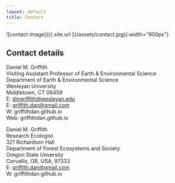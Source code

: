 ```yaml
---
layout: default
title: Contact
---
```


![contact image]({{ site.url }}/assets/contact.jpg){:width="900px"}

## Contact details

Daniel M. Griffith  
Visiting Assistant Professor of Earth & Environmental Science  
Department of Earth & Environmental Science  
Wesleyan University  
Middletown, CT 06459  
E: dmgriffith@wesleyan.edu  
E: griffith.dan@gmail.com   
W: griffithdan.github.io  
Web: griffithdan.github.io 

Daniel M. Griffith  
Research Ecologist  
321 Richardson Hall  
Department of Forest Ecosystems and Society   
Oregon State Unversity    
Corvallis, OR, USA, 97333  
E: griffith.dan@gmail.com  
W: griffithdan.github.io  
